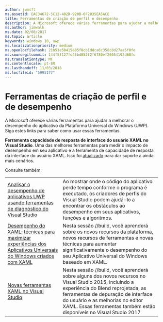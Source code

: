 ```yaml
---
author: jwmsft
ms.assetid: EAC34672-5C12-402D-920B-6F2835EA5ACE
title: Ferramentas de criação de perfil e desempenho
description: A Microsoft oferece várias ferramentas para ajudar a melhorar o desempenho do aplicativo da Plataforma Universal do Windows (UWP).
ms.author: jimwalk
ms.date: 02/08/2017
ms.topic: article
keywords: windows 10, uwp
ms.localizationpriority: medium
ms.openlocfilehash: 21b51e50415e85f8cb1ddca6c358c8d27aa5f0fe
ms.sourcegitcommit: 144f5f127fc4fbd852f2f6780ef26054192d68fc
ms.translationtype: MT
ms.contentlocale: pt-BR
ms.lasthandoff: 11/03/2018
ms.locfileid: "5995177"
---
```

# <a name="tools-for-profiling-and-performance"></a>Ferramentas de criação de perfil e de desempenho


A Microsoft oferece várias ferramentas para ajudar a melhorar o desempenho do aplicativo da Plataforma Universal do Windows (UWP). Siga estes links para saber como usar essas ferramentas.

**Ferramenta capacidade de resposta de interface do usuário XAML no Visual Studio**. Uma das melhores ferramentas para medir o impacto de desempenho em seu aplicativo é a ferramenta de capacidade de resposta da interface do usuário XAML. Isso foi [atualizado](http://blogs.msdn.com/b/wpf/archive/2015/01/14/new-ui-performance-analysis-tool-for-wpf-applications.aspx) para dar suporte a ainda mais cenários.

Consulte também:

|           |             |
|-----------|-------------|
| [Analisar o desempenho de aplicativos UWP usando ferramentas de diagnóstico do Visual Studio](https://msdn.microsoft.com/library/windows/apps/xaml/hh696636.aspx) | Ao mostrar onde o código do aplicativo perde tempo conforme o programa é executado, os criadores de perfis do Visual Studio podem ajudá-lo a encontrar os obstáculos ao desempenho em seus aplicativos, funções e algoritmos. |
| [Desempenho do XAML: técnicas para maximizar experiências dos Aplicativos Universais do Windows criados com XAML](https://channel9.msdn.com/Events/Build/2015/3-698) | Nesta sessão //build, você aprenderá sobre os novos recursos da plataforma, novos recursos de ferramentas e novas técnicas para aumentar significativamente o desempenho do seu Aplicativo Universal do Windows baseado em XAML. |
| [Novas ferramentas XAML no Visual Studio](https://channel9.msdn.com/Events/Build/2015/2-697) | Nesta sessão //build, você aprenderá sobre alguns dos novos recursos no Visual Studio 2015, incluindo a experiência do Blend reprojetada, as ferramentas de depuração de interface do usuário e as melhorias no editor XAML. Essas ferramentas também estão disponíveis no Visual Studio 2017 |
